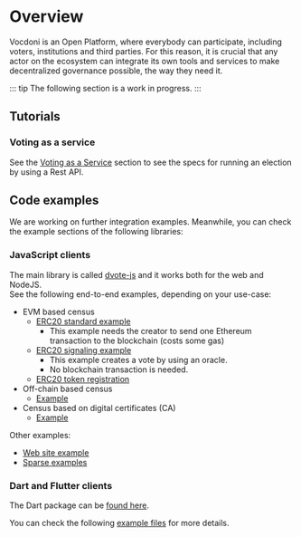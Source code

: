 # Overview

Vocdoni is an Open Platform, where everybody can participate, including voters, institutions and third parties. For this reason, it is crucial that any actor on the ecosystem can integrate its own tools and services to make decentralized governance possible, the way they need it.

::: tip
The following section is a work in progress.
:::

## Tutorials

### Voting as a service

See the [Voting as a Service](/integration/voting-as-a-service) section to see the specs for running an election by using a Rest API.

<!--
## Registry backend

See the [Registry backend](/integration-registry-backend) section for examples on how to generate registration tokens for community members, using the Vocdoni Manager backend.

-->

## Code examples

We are working on further integration examples. Meanwhile, you can check the example sections of the following libraries:

### JavaScript clients

The main library is called [dvote-js](https://github.com/vocdoni/dvote-js) and it works both for the web and NodeJS. <br/>See the following end-to-end examples, depending on your use-case:

- EVM based census
    - [ERC20 standard example](https://github.com/vocdoni/dvote-js/blob/main/example/evm-census/index.ts#L30)
        - This example needs the creator to send one Ethereum transaction to the blockchain (costs some gas)
    - [ERC20 signaling example](https://github.com/vocdoni/dvote-js/blob/main/example/evm-census-signaling/index.ts#L34)
        - This example creates a vote by using an oracle.
        - No blockchain transaction is needed.
    - [ERC20 token registration](https://github.com/vocdoni/bridge-ui/blob/main/lib/api.ts#L60-L67)
- Off-chain based census
    - [Example](https://github.com/vocdoni/dvote-js/blob/main/example/off-chain-census/index.ts#L24)
- Census based on digital certificates (CA)
    - [Example](https://github.com/vocdoni/dvote-js/blob/main/example/ca-census/index.ts#L27)

Other examples:
- [Web site example](https://github.com/vocdoni/dvote-js/tree/main/example/web)
- [Sparse examples](https://github.com/vocdoni/dvote-js/blob/main/example/index.ts)

### Dart and Flutter clients
The Dart package can be [found here](https://pub.dev/packages/dvote).

You can check the following [example files](https://github.com/vocdoni/dvote-flutter/blob/main/example/lib) for more details. 
